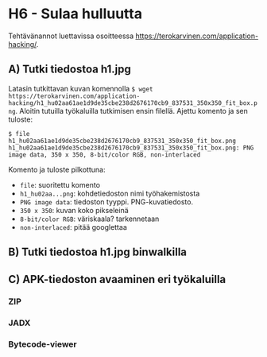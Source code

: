 # H6 - Sulaa hulluutta

Tehtävänannot luettavissa osoitteessa https://terokarvinen.com/application-hacking/.

## A) Tutki tiedostoa h1.jpg

Latasin tutkittavan kuvan komennolla ``$ wget https://terokarvinen.com/application-hacking/h1_hu02aa61ae1d9de35cbe238d2676170cb9_837531_350x350_fit_box.png``. Aloitin tutuilla työkaluilla tutkimisen ensin filellä. Ajettu komento ja sen tuloste:

````
$ file h1_hu02aa61ae1d9de35cbe238d2676170cb9_837531_350x350_fit_box.png 
h1_hu02aa61ae1d9de35cbe238d2676170cb9_837531_350x350_fit_box.png: PNG image data, 350 x 350, 8-bit/color RGB, non-interlaced
````
Komento ja tuloste pilkottuna:
 - ``file``: suoritettu komento
 - ``h1_hu02aa...png``: kohdetiedoston nimi työhakemistosta
 - ``PNG image data``: tiedoston tyyppi. PNG-kuvatiedosto.
 - ``350 x 350``: kuvan koko pikseleinä
 - ``8-bit/color RGB``: väriskaala? tarkennetaan
 - ``non-interlaced``: pitää googlettaa





## B) Tutki tiedostoa h1.jpg binwalkilla

## C) APK-tiedoston avaaminen eri työkaluilla



### ZIP

### JADX

### Bytecode-viewer
